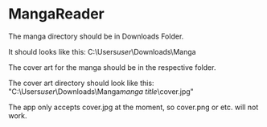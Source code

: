 # MangaReader

The manga directory should be in Downloads Folder.

It should looks like this: C:\Users*user*\Downloads\Manga

The cover art for the manga should be in the respective folder.

The cover art directory should look like this: "C:\Users*user*\Downloads\Manga*manga title*\cover.jpg"

The app only accepts cover.jpg at the moment, so cover.png or etc. will not work.
